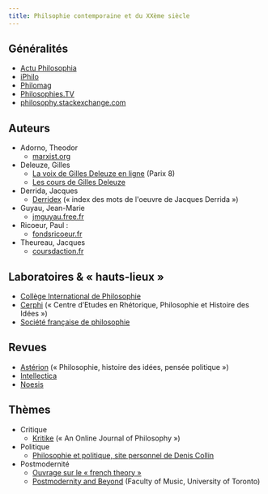 ```yaml
---
title: Philsophie contemporaine et du XXème siècle
---
```


## Généralités

- [Actu Philosophia](http://www.actu-philosophia.com/)
- [iPhilo](http://iphilo.fr/)
- [Philomag](http://www.philomag.com/)
- [Philosophies.TV](https://philosophies.tv/)
- [philosophy.stackexchange.com](https://philosophy.stackexchange.com/)

## Auteurs

- Adorno, Theodor
	- [marxist.org](https://www.marxists.org/reference/archive/adorno/index.htm)
- Deleuze, Gilles
	- [La voix de Gilles Deleuze en ligne](http://www2.univ-paris8.fr/deleuze/) (Parix 8)
	- [Les cours de Gilles Deleuze](https://www.webdeleuze.com/)
- Derrida, Jacques
	- [Derridex](http://www.idixa.net/Pixa/pagixa-0506091008.html) (« index des mots de l'oeuvre de Jacques Derrida »)
- Guyau, Jean-Marie
	- [jmguyau.free.fr](http://jmguyau.free.fr/Bienvenue.html)
- Ricoeur, Paul :
	- [fondsricoeur.fr](http://www.fondsricoeur.fr/intro.php)
- Theureau, Jacques
	- [coursdaction.fr](http://www.coursdaction.fr/index.htm)

## Laboratoires & « hauts-lieux »

- [Collège International de Philosophie](http://www.ciph.org/)
- [Cerphi](http://cerphi.ens-lyon.fr/) (« Centre d’Etudes en Rhétorique, Philosophie et Histoire des Idées »)
- [Société française de philosophie](http://www.sofrphilo.fr/)

## Revues

- [Astérion](http://asterion.revues.org/) (« Philosophie, histoire des idées, pensée politique »)
- [Intellectica](http://intellectica.org/fr)
- [Noesis](http://noesis.revues.org/index.html)

## Thèmes

- Critique
	- [Kritike](http://www.kritike.org/) (« An Online Journal of Philosophy »)
- Politique
	- [Philosophie et politique, site personnel de Denis Collin](http://denis-collin.viabloga.com/)
- Postmodernité
	- [Ouvrage sur le « french theory »](http://www.amazon.fr/French-Theory-Fran%C3%A7ois-Cusset/dp/2707146730/ref=sr_1_1?s=books&ie=UTF8&qid=1412253985&sr=1-1&keywords=french+theory)
	- [Postmodernity and Beyond](http://homes.chass.utoronto.ca/~chatzis/courses/Postmodernity.htm) (Faculty of Music, University of Toronto)